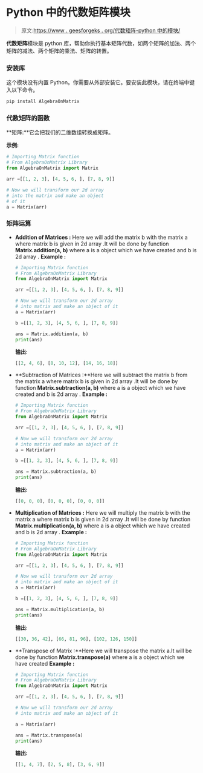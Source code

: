 # Python 中的代数矩阵模块

> 原文:[https://www . geesforgeks . org/代数矩阵-python 中的模块/](https://www.geeksforgeeks.org/algebraonmatrix-module-in-python/)

**代数矩阵**模块是 python 库，帮助你执行基本矩阵代数，如两个矩阵的加法、两个矩阵的减法、两个矩阵的乘法、矩阵的转置。

### 安装库

这个模块没有内置 Python。你需要从外部安装它。要安装此模块，请在终端中键入以下命令。

```py
pip install AlgebraOnMatrix
```

### 代数矩阵的函数

**矩阵:**它会把我们的二维数组转换成矩阵。

**示例:**

```py
# Importing Matrix function  
# From AlgebraOnMatrix Library  
from AlgebraOnMatrix import Matrix

arr =[[1, 2, 3], [4, 5, 6, ], [7, 8, 9]]

# Now we will transform our 2d array
# into the matrix and make an object
# of it 
a = Matrix(arr)
```

### 矩阵运算

*   **Addition of Matrices :** Here we will add the matrix b with the matrix a where matrix b is given in 2d array .It will be done by function **Matrix.addition(a, b)** where a is a object which we have created and b is 2d array .
    **Example :**

    ```py
    # Importing Matrix function  
    # From AlgebraOnMatrix Library  
    from AlgebraOnMatrix import Matrix

    arr =[[1, 2, 3], [4, 5, 6, ], [7, 8, 9]]

    # Now we will transform our 2d array 
    # into matrix and make an object of it 
    a = Matrix(arr)

    b =[[1, 2, 3], [4, 5, 6, ], [7, 8, 9]]

    ans = Matrix.addition(a, b)
    print(ans)
    ```

    **输出:**

    ```py
    [[2, 4, 6], [8, 10, 12], [14, 16, 18]]

    ```

*   **Subtraction of Matrices :**Here we will subtract the matrix b from the matrix a where matrix b is given in 2d array .It will be done by function **Matrix.subtraction(a, b)** where a is a object which we have created and b is 2d array .
    **Example :**

    ```py
    # Importing Matrix function  
    # From AlgebraOnMatrix Library  
    from AlgebraOnMatrix import Matrix

    arr =[[1, 2, 3], [4, 5, 6, ], [7, 8, 9]]

    # Now we will transform our 2d array 
    # into matrix and make an object of it 
    a = Matrix(arr)

    b =[[1, 2, 3], [4, 5, 6, ], [7, 8, 9]]

    ans = Matrix.subtraction(a, b)
    print(ans)
    ```

    **输出:**

    ```py
    [[0, 0, 0], [0, 0, 0], [0, 0, 0]]

    ```

*   **Multiplication of Matrices :** Here we will multiply the matrix b with the matrix a where matrix b is given in 2d array .It will be done by function **Matrix.multiplication(a, b)** where a is a object which we have created and b is 2d array .
    **Example :**

    ```py
    # Importing Matrix function  
    # From AlgebraOnMatrix Library  
    from AlgebraOnMatrix import Matrix

    arr =[[1, 2, 3], [4, 5, 6, ], [7, 8, 9]]

    # Now we will transform our 2d array 
    # into matrix and make an object of it 
    a = Matrix(arr)

    b =[[1, 2, 3], [4, 5, 6, ], [7, 8, 9]]

    ans = Matrix.multiplication(a, b)
    print(ans)
    ```

    **输出:**

    ```py
    [[30, 36, 42], [66, 81, 96], [102, 126, 150]]

    ```

*   **Transpose of Matrix :**Here we will transpose the matrix a.It will be done by function **Matrix.transpose(a)** where a is a object which we have created
    **Example :**

    ```py
    # Importing Matrix function  
    # From AlgebraOnMatrix Library  
    from AlgebraOnMatrix import Matrix

    arr =[[1, 2, 3], [4, 5, 6, ], [7, 8, 9]]

    # Now we will transform our 2d array 
    # into matrix and make an object of it 

    a = Matrix(arr)

    ans = Matrix.transpose(a)
    print(ans)
    ```

    **输出:**

    ```py
    [[1, 4, 7], [2, 5, 8], [3, 6, 9]]

    ```
